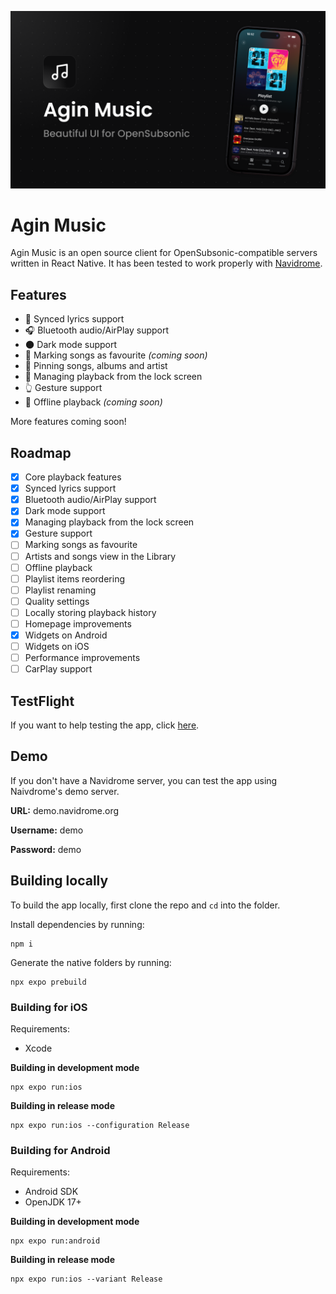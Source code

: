 ![](https://raw.githubusercontent.com/TymekV/AginMusicMobile/refs/heads/main/banner.png)

# Agin Music

Agin Music is an open source client for OpenSubsonic-compatible servers written in React Native. It has been tested to work properly with [Navidrome](https://www.navidrome.org/).

## Features

- :microphone: Synced lyrics support
- :headphones: Bluetooth audio/AirPlay support
- :new_moon: Dark mode support
- :sparkling_heart: Marking songs as favourite _(coming soon)_
- :pushpin: Pinning songs, albums and artist
- :iphone: Managing playback from the lock screen
- :point_up_2: Gesture support
- :floppy_disk: Offline playback _(coming soon)_

More features coming soon!

## Roadmap

- [x] Core playback features
- [x] Synced lyrics support
- [x] Bluetooth audio/AirPlay support
- [x] Dark mode support
- [x] Managing playback from the lock screen
- [x] Gesture support
- [ ] Marking songs as favourite
- [ ] Artists and songs view in the Library
- [ ] Offline playback
- [ ] Playlist items reordering
- [ ] Playlist renaming
- [ ] Quality settings
- [ ] Locally storing playback history
- [ ] Homepage improvements
- [x] Widgets on Android
- [ ] Widgets on iOS
- [ ] Performance improvements
- [ ] CarPlay support

## TestFlight

If you want to help testing the app, click [here](https://testflight.apple.com/join/jH76ZDQs).

## Demo

If you don't have a Navidrome server, you can test the app using Naivdrome's demo server.

**URL:** demo.navidrome.org

**Username:** demo

**Password:** demo

## Building locally

To build the app locally, first clone the repo and `cd` into the folder.

Install dependencies by running:

```
npm i
```

Generate the native folders by running:

```
npx expo prebuild
```

### Building for iOS

Requirements:

- Xcode

**Building in development mode**

```
npx expo run:ios
```

**Building in release mode**

```
npx expo run:ios --configuration Release
```

### Building for Android

Requirements:

- Android SDK
- OpenJDK 17+

**Building in development mode**

```
npx expo run:android
```

**Building in release mode**

```
npx expo run:ios --variant Release
```
